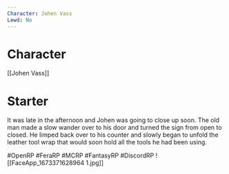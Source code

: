 ```yaml
---
Character: Johen Vass
Lewd: No
---
```

# Character
[[Johen Vass]]

# Starter
It was late in the afternoon and Johen was going to close up soon. The old man made a slow wander over to his door and turned the sign from open to closed. He limped back over to his counter and slowly began to unfold the leather tool wrap that would soon hold all the tools he had been using.  

#OpenRP #FeraRP #MCRP #FantasyRP #DiscordRP
![[FaceApp_1673371628964 1.jpg]]